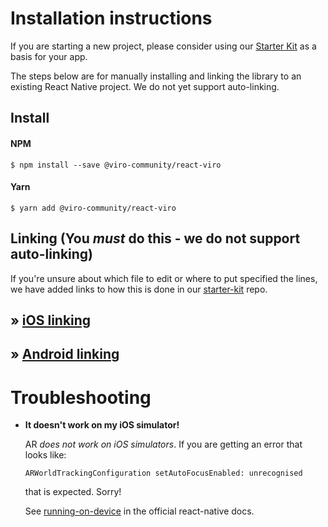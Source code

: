 # Installation instructions

If you are starting a new project, please consider using our [Starter Kit](https://github.com/ViroCommunity/starter-kit) as a basis for your app.

The steps below are for manually installing and linking the library to an existing React Native project. We do not yet support auto-linking.

## Install

#### NPM 

```console
$ npm install --save @viro-community/react-viro
```

#### Yarn

```console
$ yarn add @viro-community/react-viro
```

## Linking (You _must_ do this - we do not support auto-linking)

If you're unsure about which file to edit or where to put specified the lines, we have added links to how this is done in our [starter-kit](https://github.com/ViroCommunity/starter-kit) repo.

## » [iOS linking](./INSTALL_IOS.md)

## » [Android linking](./INSTALL_ANDROID.md)

# **Troubleshooting**

- **It doesn't work on my iOS simulator!**

  AR _does not work on iOS simulators_. If you are getting an error that looks like:

  `ARWorldTrackingConfiguration setAutoFocusEnabled: unrecognised`

  that is expected. Sorry!

  See [running-on-device](https://reactnative.dev/docs/running-on-device) in the official react-native docs.
